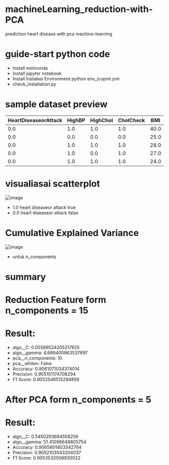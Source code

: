 # machineLearning_reduction-with-PCA
prediction heart disease with pca machine-learning 

# guide-start python code 

- Install miniconda
- Install jupyter notebook
- Install Instalasi Environment python env_jcopml.yml
- check_installation.py

# sample dataset preview
| HeartDiseaseorAttack | HighBP | HighChol | CholCheck | BMI  | Smoker | Stroke | Diabetes | PhysActivity | Fruits | ... | AnyHealthcare | NoDocbcCost | GenHlth | MentHlth | PhysHlth | DiffWalk | Sex | Age | Education | Income |
|----------------------|--------|----------|-----------|------|--------|--------|----------|--------------|--------|-----|---------------|------------|---------|----------|----------|----------|-----|-----|-----------|--------|
| 0.0                  | 1.0    | 1.0      | 1.0       | 40.0 | 1.0    | 0.0    | 0.0      | 0.0          | 0.0    | ... | 1.0           | 0.0        | 5.0     | 18.0     | 15.0     | 1.0      | 0.0 | 9.0 | 4.0       | 3.0    |
| 0.0                  | 0.0    | 0.0      | 0.0       | 25.0 | 1.0    | 0.0    | 0.0      | 1.0          | 0.0    | ... | 0.0           | 1.0        | 3.0     | 0.0      | 0.0      | 0.0      | 0.0 | 7.0 | 6.0       | 1.0    |
| 0.0                  | 1.0    | 1.0      | 1.0       | 28.0 | 0.0    | 0.0    | 0.0      | 0.0          | 1.0    | ... | 1.0           | 1.0        | 5.0     | 30.0     | 30.0     | 1.0      | 0.0 | 9.0 | 4.0       | 8.0    |
| 0.0                  | 1.0    | 0.0      | 1.0       | 27.0 | 0.0    | 0.0    | 0.0      | 1.0          | 1.0    | ... | 1.0           | 0.0        | 2.0     | 0.0      | 0.0      | 0.0      | 0.0 | 11.0 | 3.0       | 6.0    |
| 0.0                  | 1.0    | 1.0      | 1.0       | 24.0 | 0.0    | 0.0    | 0.0      | 1.0          | 1.0    | ... | 1.0           | 0.0        | 2.0     | 3.0      | 0.0      | 0.0      | 0.0 | 11.0 | 5.0       | 4.0    |

# visualiasai scatterplot 

![image](https://github.com/kmnvz-mayvez/machineLearning_reduction-with-PCA/assets/55338832/e5103f5b-c181-47f4-a9aa-af7bb4f0f139)

- 1.0 heart diseaseor attack true
- 0.0 heart diseaseor attack false

# Cumulative Explained Variance

![image](https://github.com/kmnvz-mayvez/machineLearning_reduction-with-PCA/assets/55338832/3cb8dd1e-63ca-49cb-9c20-460ba9599acd)

- untuk n_components 

# summary
# Reduction Feature form n_components = 15
# Result:

- algo__C: 0.05589524205217925
- algo__gamma: 4.689400963537697
- pca__n_components: 10
- pca__whiten: False
- Accuracy: 0.9061071034374014
- Precision: 0.905151174708294
- F1 Score: 0.9052546515294859

# After PCA form n_components = 5
# Result:

- algo__C: 0.5450293694558256
- algo__gamma: 51.41096648805754
- Accuracy: 0.9065801403342794
- Precision: 0.9052103043204037
- F1 Score: 0.9053532008830022
